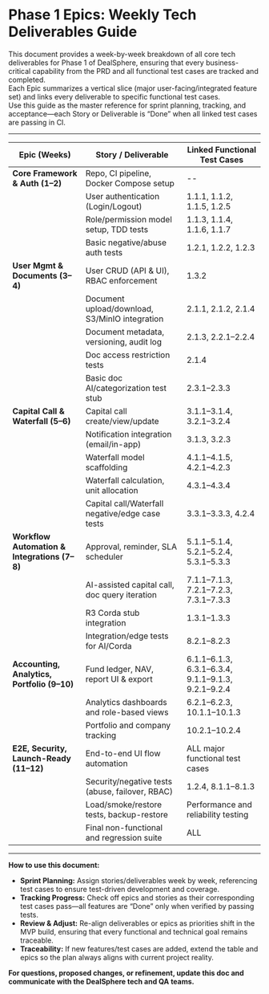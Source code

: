 # Phase 1 Epics: Weekly Tech Deliverables Guide

This document provides a week-by-week breakdown of all core tech deliverables for Phase 1 of DealSphere, ensuring that every business-critical capability from the PRD and all functional test cases are tracked and completed.  
Each Epic summarizes a vertical slice (major user-facing/integrated feature set) and links every deliverable to specific functional test cases.  
Use this guide as the master reference for sprint planning, tracking, and acceptance—each Story or Deliverable is “Done” when all linked test cases are passing in CI.

---

| Epic (Weeks)                    | Story / Deliverable                                     | Linked Functional Test Cases                |
|----------------------------------|--------------------------------------------------------|---------------------------------------------|
| **Core Framework & Auth (1–2)**      | Repo, CI pipeline, Docker Compose setup                | --                                          |
|                                  | User authentication (Login/Logout)                     | 1.1.1, 1.1.2, 1.1.5, 1.2.5                  |
|                                  | Role/permission model setup, TDD tests                 | 1.1.3, 1.1.4, 1.1.6, 1.1.7                 |
|                                  | Basic negative/abuse auth tests                        | 1.2.1, 1.2.2, 1.2.3                        |
| **User Mgmt & Documents (3–4)**      | User CRUD (API & UI), RBAC enforcement                 | 1.3.2                                      |
|                                  | Document upload/download, S3/MinIO integration         | 2.1.1, 2.1.2, 2.1.4                        |
|                                  | Document metadata, versioning, audit log               | 2.1.3, 2.2.1–2.2.4                         |
|                                  | Doc access restriction tests                           | 2.1.4                                      |
|                                  | Basic doc AI/categorization test stub                  | 2.3.1–2.3.3                                |
| **Capital Call & Waterfall (5–6)**   | Capital call create/view/update                        | 3.1.1–3.1.4, 3.2.1–3.2.4                   |
|                                  | Notification integration (email/in-app)                | 3.1.3, 3.2.3                               |
|                                  | Waterfall model scaffolding                            | 4.1.1–4.1.5, 4.2.1–4.2.3                   |
|                                  | Waterfall calculation, unit allocation                 | 4.3.1–4.3.4                                |
|                                  | Capital call/Waterfall negative/edge case tests        | 3.3.1–3.3.3, 4.2.4                         |
| **Workflow Automation & Integrations (7–8)** | Approval, reminder, SLA scheduler               | 5.1.1–5.1.4, 5.2.1–5.2.4, 5.3.1–5.3.3     |
|                                  | AI-assisted capital call, doc query iteration          | 7.1.1–7.1.3, 7.2.1–7.2.3, 7.3.1–7.3.3    |
|                                  | R3 Corda stub integration                             | 1.3.1–1.3.3                                |
|                                  | Integration/edge tests for AI/Corda                    | 8.2.1–8.2.3                                |
| **Accounting, Analytics, Portfolio (9–10)** | Fund ledger, NAV, report UI & export      | 6.1.1–6.1.3, 6.3.1–6.3.4, 9.1.1–9.1.3, 9.2.1–9.2.4 |
|                                  | Analytics dashboards and role-based views              | 6.2.1–6.2.3, 10.1.1–10.1.3                 |
|                                  | Portfolio and company tracking                         | 10.2.1–10.2.4                              |
| **E2E, Security, Launch-Ready (11–12)** | End-to-end UI flow automation                   | ALL major functional test cases             |
|                                  | Security/negative tests (abuse, failover, RBAC)        | 1.2.4, 8.1.1–8.1.3                         |
|                                  | Load/smoke/restore tests, backup-restore               | Performance and reliability testing          |
|                                  | Final non-functional and regression suite              | ALL                                        |

---

**How to use this document:**

- **Sprint Planning:** Assign stories/deliverables week by week, referencing test cases to ensure test-driven development and coverage.
- **Tracking Progress:** Check off epics and stories as their corresponding test cases pass—all features are “Done” only when verified by passing tests.
- **Review & Adjust:** Re-align deliverables or epics as priorities shift in the MVP build, ensuring that every functional and technical goal remains traceable.
- **Traceability:** If new features/test cases are added, extend the table and epics so the plan always aligns with current project reality.

**For questions, proposed changes, or refinement, update this doc and communicate with the DealSphere tech and QA teams.**
